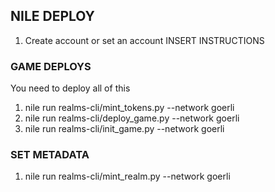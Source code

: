 ## NILE DEPLOY

1. Create account or set an account
INSERT INSTRUCTIONS

### GAME DEPLOYS

You need to deploy all of this 

1. nile run realms-cli/mint_tokens.py --network goerli
2. nile run realms-cli/deploy_game.py --network goerli
3. nile run realms-cli/init_game.py --network goerli


### SET METADATA
1. nile run realms-cli/mint_realm.py --network goerli

